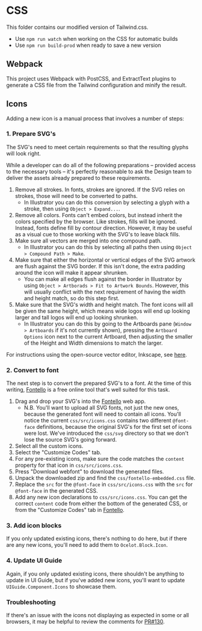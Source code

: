 # CSS

This folder contains our modified version of Tailwind.css.

- Use `npm run watch` when working on the CSS for automatic builds
- Use `npm run build-prod` when ready to save a new version


## Webpack

This project uses Webpack with PostCSS, and ExtractText plugins to generate a CSS file from the Tailwind configuration and minify the result.

## Icons

Adding a new  icon is a manual process that involves a number of steps:

### 1. Prepare SVG's

The SVG's need to meet certain requirements so that the resulting glyphs will look right.

While a developer can do all of the following preparations – provided access to the necessary tools – it's perfectly reasonable to ask the Design team to deliver the assets already prepared to these requirements.

1. Remove all strokes. In fonts, strokes are ignored. If the SVG relies on strokes, those will need to be converted to paths.
    - In Illustrator you can do this conversion by selecting a glyph with a stroke, then using `Object > Expand...`.
1. Remove all colors. Fonts can't embed colors, but instead inherit the colors specified by the browser. Like strokes, fills will be ignored. Instead, fonts define fill by contour direction. However, it may be useful as a visual cue to those working with the SVG's to leave black fills.
1. Make sure all vectors are merged into one compound path.
    - In Illustrator you can do this by selecting all paths then using `Object > Compound Path > Make`.
1. Make sure that either the horizontal or vertical edges of the SVG artwork are flush against the SVG border. If this isn't done, the extra padding around the icon will make it appear shrunken.
    - You can make all edges flush against the border in Illustrator by using `Object > Artborads > Fit to Artwork Bounds`. However, this will usually conflict with the next requirement of having the width and height match, so do this step first.
1. Make sure that the SVG's width and height match. The font icons will all be given the same height, which means wide logos will end up looking larger and tall logos will end up looking shrunken.
    - In Illustrator you can do this by going to the Artboards pane (`Window > Artboards` if it's not currently shown), pressing the `Artboard Options` icon next to the current Artboard, then adjusting the smaller of the Height and Width dimensions to match the larger.

For instructions using the open-source vector editor, Inkscape, see [here][Inkscape instructions].

### 2. Convert to font

The next step is to convert the prepared SVG's to a font. At the time of this writing, [Fontello][] is a free online tool that's well suited for this task. 

1. Drag and drop your SVG's into the [Fontello][] web app.
    - N.B. You'll want to upload all SVG fonts, not just the new ones, because the generated font will need to contain all icons. You'll notice the current `css/src/icons.css` contains two different `@font-face` definitions, because the original SVG's for the first set of icons were lost. We've introduced the `css/svg` directory so that we don't lose the source SVG's going forward.
1. Select all the custom icons.
1. Select the "Customize Codes" tab.
1. For any pre-existing icons, make sure the code matches the `content` property for that icon in `css/src/icons.css`.
1. Press "Download webfont" to download the generated files.
1. Unpack the downloaded zip and find the `css/fontello-embedded.css` file.
1. Replace the `src` for the `@font-face` in `css/src/icons.css` with the `src` for `@font-face` in the generated CSS.
1. Add any new icon declarations to `css/src/icons.css`. You can get the correct `content` code from either the bottom of the generated CSS, or from the "Customize Codes" tab in [Fontello].

### 3. Add icon blocks

If you only updated existing icons, there's nothing to do here, but if there are any new icons, you'll need to add them to `Ocelot.Block.Icon`.

### 4. Update UI Guide

Again, if you only updated existing icons, there shouldn't be anything to update in UI Guide, but if you've added new icons, you'll want to update `UIGuide.Component.Icons` to showcase them.

### Troubleshooting

If there's an issue with the icons not displaying as expected in some or all browsers, it may be helpful to review the comments for [PR#130][].

[Fontello]: http://fontello.com/
[Inkscape instructions]: https://github.com/fontello/fontello/wiki/How-to-use-custom-images#preparing-images-in-inkscape
[PR#130]: /citizennet/purescript-ocelot/pull/130
